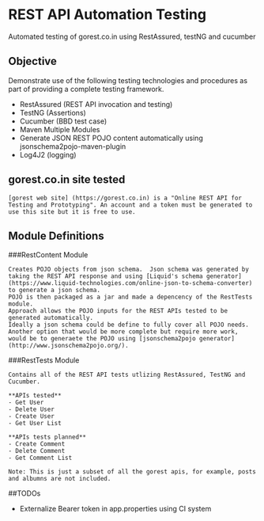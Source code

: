# REST API Automation Testing
Automated testing of gorest.co.in using RestAssured, testNG and cucumber

## Objective

Demonstrate use of the following testing technologies and procedures as part of providing a complete testing framework.

- RestAssured (REST API invocation and testing)
- TestNG (Assertions)
- Cucumber (BBD test case)
- Maven Multiple Modules 
- Generate JSON REST POJO content automatically using jsonschema2pojo-maven-plugin 
- Log4J2 (logging)

## gorest.co.in site tested
    [gorest web site] (https://gorest.co.in) is a "Online REST API for Testing and Prototyping". An account and a token must be generated to use this site but it is free to use.


## Module Definitions

###RestContent Module

    Creates POJO objects from json schema.  Json schema was generated by taking the REST API response and using [Liquid's schema generator](https://www.liquid-technologies.com/online-json-to-schema-converter)  to generate a json schema.
    POJO is then packaged as a jar and made a depencency of the RestTests module.
    Approach allows the POJO inputs for the REST APIs tested to be generated automatically.
    Ideally a json schema could be define to fully cover all POJO needs.
    Another option that would be more complete but require more work, would be to generaete the POJO using [jsonschema2pojo generator] (http://www.jsonschema2pojo.org/).
    
###RestTests Module

    Contains all of the REST API tests utlizing RestAssured, TestNG and Cucumber.
    
    **APIs tested**
    - Get User
    - Delete User
    - Create User
    - Get User List
    
    **APIs tests planned**
    - Create Comment
    - Delete Comment
    - Get Comment List
    
    Note: This is just a subset of all the gorest apis, for example, posts and albumns are not included.
    
##TODOs

- Externalize Bearer token in app.properties using CI system   
    
    
    
    